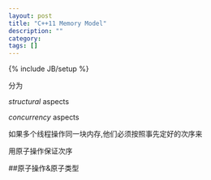 ```yaml
---
layout: post
title: "C++11 Memory Model"
description: ""
category: 
tags: []
---
```

{% include JB/setup %}

分为

*structural* aspects

*concurrency* aspects

如果多个线程操作同一块内存,他们必须按照事先定好的次序来

用原子操作保证次序


##原子操作&原子类型
<atomic>
